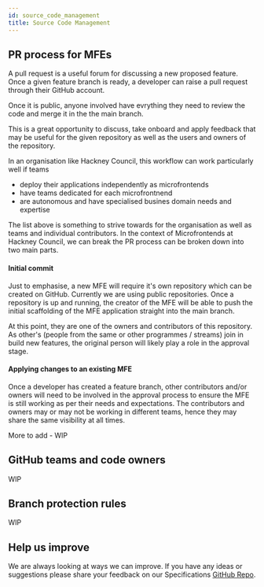 ```yaml
---
id: source_code_management
title: Source Code Management 
---
```


## PR process for MFEs
A pull request is a useful forum for discussing a new proposed feature. Once a given feature branch is ready, a developer can raise a pull request through their GitHub account.

Once it is public, anyone involved have evrything they need to review the code and merge it in the the main branch.

This is a great opportunity to discuss, take onboard and apply feedback that may be useful for the given repository as well as the users and owners of the repository.

In an organisation like Hackney Council, this workflow can work particularly well if teams
- deploy their applications independently as microfrontends
- have teams dedicated for each microfrontnend
- are autonomous and have specialised busines domain needs and expertise

The list above is something to strive towards for the organisation as well as teams and individual contributors.
In the context of Microfrontends at Hackney Council, we can break the PR process can be broken down into two main parts.

#### Initial commit
Just to emphasise, a new MFE will require it's own repository which can be created on GitHub. Currently we are using public repositories. Once a repository is up and running, the creator of the MFE will be able to push the initial scaffolding of the MFE application straight into the main branch.

At this point, they are one of the owners and contributors of this repository. As other's (people from the same or other programmes / streams) join in build new features, the original person will likely play a role in the approval stage.

#### Applying changes to an existing MFE
Once a developer has created a feature branch, other contributors and/or owners will need to be involved in the approval process to ensure the MFE is still working as per their needs and expectations. The contributors and owners may or may not be working in different teams, hence they may share the same visibility at all times.


More to add - WIP

## GitHub teams and code owners
WIP

## Branch protection rules
WIP


## Help us improve
We are always looking at ways we can improve. If you have any ideas or suggestions please share your feedback on our Specifications [GitHub Repo](https://github.com/LBHackney-IT/micro-frontends).
